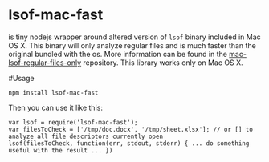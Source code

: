 # lsof-mac-fast

is tiny nodejs wrapper around altered version of `lsof` binary included in Mac OS X. This binary will only analyze regular files and is much faster than the original bundled with the os. More information can be found in the [mac-lsof-regular-files-only](https://github.com/zuzkins/mac-lsof-regular-files-only) repository. This library works only on Mac OS X.

#Usage

`npm install lsof-mac-fast`

Then you can use it like this:

```
var lsof = require('lsof-mac-fast');
var filesToCheck = ['/tmp/doc.docx', '/tmp/sheet.xlsx']; // or [] to analyze all file descriptors currently open
lsof(filesToCheck, function(err, stdout, stderr) { ... do something useful with the result ... })
```
